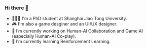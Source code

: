 ### Hi there 👋
- 👩🏻‍💻 I'm a PhD student at Shanghai Jiao Tong University.
- 🎮 I'm also a game desginer and an UI/UX designer.
- 🔭 I’m currently working on Human-AI Collaboration and Game AI (especially Human-AI Co-play).
- 🌱 I’m currently learning Reinforcement Learning.
<!--
**ShaoZhang0115/ShaoZhang0115** is a ✨ _special_ ✨ repository because its `README.md` (this file) appears on your GitHub profile.

Here are some ideas to get you started:

- 🔭 I’m currently working on ...
- 🌱 I’m currently learning ...
- 👯 I’m looking to collaborate on ...
- 🤔 I’m looking for help with ...
- 💬 Ask me about ...
- 📫 How to reach me: ...
- 😄 Pronouns: ...
- ⚡ Fun fact: ...
-->
